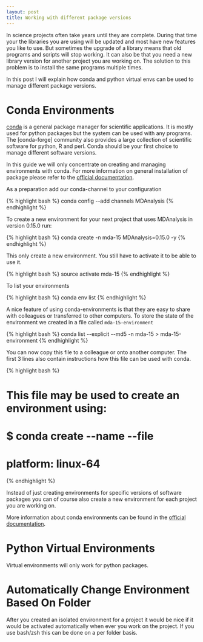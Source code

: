 ```yaml
---
layout: post
title: Working with different package versions
---
```


In science projects often take years until they are complete. During that time
your the libraries you are using will be updated and most have new features you
like to use. But sometimes the upgrade of a library means that old programs and
scripts will stop working. It can also be that you need a new library version
for another project you are working on. The solution to this problem is to
install the same programs multiple times.

In this post I will explain how conda and python virtual envs can be used to
manage different package versions.

# Conda Environments

[conda]() is a general package manager for scientific applications. It is mostly
used for python packages but the system can be used with any programs. The
[conda-forge] community also provides a large collection of scientific software
for python, R and perl. Conda should be your first choice to manage different
software versions.

In this guide we will only concentrate on creating and managing environments
with conda. For more information on general installation of package please refer
to the [official documentation]().

As a preparation add our conda-channel to your configuration

{% highlight bash %}
conda config  --add channels MDAnalysis
{% endhighlight %}

To create a new environment for your next project that uses MDAnalysis in version
0.15.0 run:

{% highlight bash %}
conda create -n mda-15 MDAnalysis=0.15.0 -y
{% endhighlight %}

This only create a new environment. You still have to activate it to be able to
use it.

{% highlight bash %}
source activate mda-15
{% endhighlight %}

To list your environments

{% highlight bash %}
conda env list
{% endhighlight %}

A nice feature of using conda-environments is that they are easy to share with
colleagues or transferred to other computers. To store the state of the
environment we created in a file called `mda-15-environment`

{% highlight bash %}
conda list --explicit --md5 -n mda-15 > mda-15-environment
{% endhighlight %}

You can now copy this file to a colleague or onto another computer. The first 3
lines also contain instructions how this file can be used with conda.

{% highlight bash %}
# This file may be used to create an environment using:
# $ conda create --name <env> --file <this file>
# platform: linux-64
{% endhighlight %}

Instead of just creating environments for specific versions of software packages
you can of course also create a new environment for each project you are working
on.


More information about conda environments can be found in
the [official documentation]().

# Python Virtual Environments

Virtual environments will only work for python packages.

# Automatically Change Environment Based On Folder

After you created an isolated environment for a project it would be nice if it
would be activated automatically when ever you work on the project. If you use
bash/zsh this can be done on a per folder basis.





